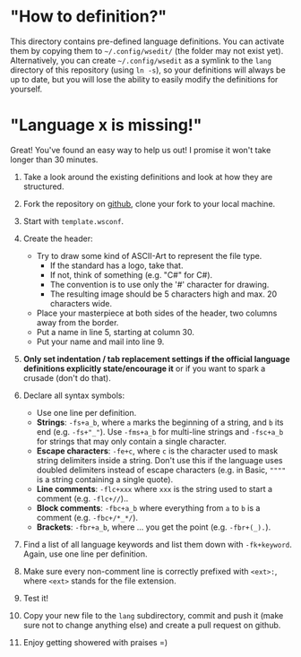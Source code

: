 # "How to definition?"

This directory contains pre-defined language definitions.  You can activate them
by copying them to `~/.config/wsedit/` (the folder may not exist yet).
Alternatively, you can create `~/.config/wsedit` as a symlink to the `lang`
directory of this repository (using `ln -s`), so your definitions will
always be up to date, but you will lose the ability to easily modify the
definitions for yourself.

# "Language x is missing!"

Great! You've found an easy way to help us out! I promise it won't take longer
than 30 minutes.

1. Take a look around the existing definitions and look at how they are
   structured.

2. Fork the repository on [github](https://github.com/SirBoonami/wsedit), clone
   your fork to your local machine.

3. Start with `template.wsconf`.

4. Create the header:
   * Try to draw some kind of ASCII-Art to represent the file type.
     * If the standard has a logo, take that.
     * If not, think of something (e.g. "C#" for C#).
     * The convention is to use only the '#' character for drawing.
     * The resulting image should be 5 characters high and max. 20 characters
       wide.
   * Place your masterpiece at both sides of the header, two columns away from
     the border.
   * Put a name in line 5, starting at column 30.
   * Put your name and mail into line 9.

5. **Only set indentation / tab replacement settings if the official language
   definitions explicitly state/encourage it** or if you want to spark a crusade
   (don't do that).

6. Declare all syntax symbols:
   * Use one line per definition.
   * __Strings__: `-fs+a_b`, where `a` marks the beginning of a string, and `b`
     its end (e.g. `-fs+"_"`). Use `-fms+a_b` for multi-line strings and
     `-fsc+a_b` for strings that may only contain a single character.
   * __Escape characters__: `-fe+c`, where `c` is the character used to mask
     string delimiters inside a string.  Don't use this if the language uses
     doubled delimiters instead of escape characters (e.g. in Basic, `""""` is a
     string containing a single quote).
   * __Line comments__: `-flc+xxx` where `xxx` is the string used to start a
     comment (e.g. `-flc+//`)..
   * __Block comments__: `-fbc+a_b` where everything from `a` to `b` is a
     comment (e.g. `-fbc+/*_*/`).
   * __Brackets__: `-fbr+a_b`, where ... you get the point (e.g. `-fbr+(_).`).

7. Find a list of all language keywords and list them down with `-fk+keyword`.
   Again, use one line per definition.

8. Make sure every non-comment line is correctly prefixed with `<ext>:`, where
   `<ext>` stands for the file extension.

9. Test it!

10. Copy your new file to the `lang` subdirectory, commit and push it (make sure
    not to change anything else) and create a pull request on github.

11. Enjoy getting showered with praises =)
